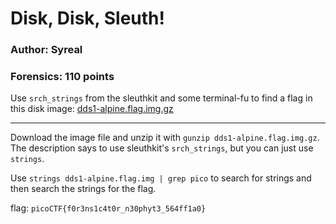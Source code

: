 # Disk, Disk, Sleuth!
### Author: Syreal
### Forensics: 110 points

Use `srch_strings` from the sleuthkit and some terminal-fu to find a flag in this disk image: [dds1-alpine.flag.img.gz](https://mercury.picoctf.net/static/920731987787c93839776ce457d5ecd6/dds1-alpine.flag.img.gz)

---

Download the image file and unzip it with `gunzip dds1-alpine.flag.img.gz`. The description says to use sleuthkit's `srch_strings`, but you can just use `strings`.

Use `strings dds1-alpine.flag.img | grep pico` to search for strings and then search the strings for the flag.

flag: `picoCTF{f0r3ns1c4t0r_n30phyt3_564ff1a0}`
